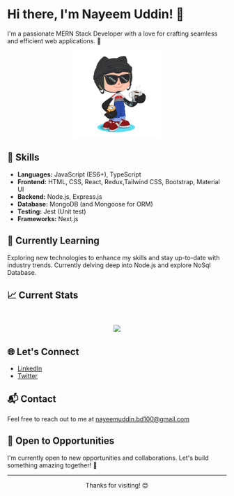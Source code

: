 # Hi there, I'm Nayeem Uddin! 👋
I'm a passionate MERN Stack Developer with a love for crafting seamless and efficient web applications. 🚀
 <div align=center>
        <img src="https://raw.githubusercontent.com/AhmedFathyDev/AhmedFathyDev/main/GitHub.png" alt="GitHub Octocat Drinking a Cup of Coffee" height="200">
 </div>




## 🚀 Skills

- **Languages:** JavaScript (ES6+), TypeScript
- **Frontend:** HTML, CSS, React, Redux,Tailwind CSS, Bootstrap, Material UI
- **Backend:** Node.js, Express.js
- **Database:** MongoDB (and Mongoose for ORM)
- **Testing:** Jest (Unit test)
- **Frameworks:** Next.js

## 🌱 Currently Learning

Exploring new technologies to enhance my skills and stay up-to-date with industry trends. Currently delving deep into Node.js and explore NoSql Database.

## :chart_with_upwards_trend: Current Stats

<br />
<p align="center">
  <img width="60%" src="https://github-readme-streak-stats.herokuapp.com?user=nayeemuddin-bd100&theme=react&hide_border=true&background=0D1117&stroke=0D1117&fire=FF1CF7&sideLabels=00F0FF&currStreakNum=FF1CF7&ring=FF1CF7&currStreakLabel=FF1CF7&sideNums=00F0FF" />
</p>

## 🌐 Let's Connect

- [LinkedIn](https://www.linkedin.com/in/nayeemuddin-bd100/)
- [Twitter](https://twitter.com/nayeem_bd100)

## 📬 Contact

Feel free to reach out to me at nayeemuddin.bd100@gmail.com

## 💼 Open to Opportunities

I'm currently open to new opportunities and collaborations. Let's build something amazing together! 🚀

---

<p align="center">Thanks for visiting! 😊</p>

